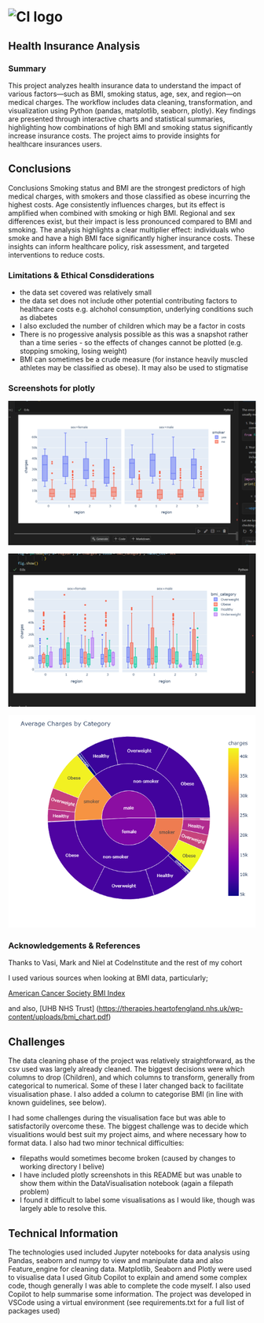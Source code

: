 # ![CI logo](https://codeinstitute.s3.amazonaws.com/fullstack/ci_logo_small.png)

## Health Insurance Analysis

### Summary

This project analyzes health insurance data to understand the impact of various factors—such as BMI, smoking status, age, sex, and region—on medical charges. The workflow includes data cleaning, transformation, and visualization using Python (pandas, matplotlib, seaborn, plotly). Key findings are presented through interactive charts and statistical summaries, highlighting how combinations of high BMI and smoking status significantly increase insurance costs. The project aims to provide insights for healthcare insurances users.


## Conclusions

Conclusions
Smoking status and BMI are the strongest predictors of high medical charges, with smokers and those classified as obese incurring the highest costs.
Age consistently influences charges, but its effect is amplified when combined with smoking or high BMI.
Regional and sex differences exist, but their impact is less pronounced compared to BMI and smoking.
The analysis highlights a clear multiplier effect: individuals who smoke and have a high BMI face significantly higher insurance costs.
These insights can inform healthcare policy, risk assessment, and targeted interventions to reduce costs.


### Limitations & Ethical Consdiderations

* the data set covered was relatively small
* the data set does not include other potential contributing factors to healthcare costs e.g. alchohol consumption, underlying conditions such as diabetes
* I also excluded the number of children which may be a factor in costs
* There is no progessive analysis possible as this was a snapshot rather than a time series - so the effects of changes cannot be plotted (e.g. stopping smoking, losing weight)
* BMI can sometimes be a crude measure (for instance heavily muscled athletes may be classified as obese). It may also be used to stigmatise

### Screenshots for plotly
![Charges by Region and sex showing smoker status](Datasets/Screenshots/plotly1.png)

![Charges by Region and sex showing BMI category](Datasets/Screenshots/plotly2.png)

![sunburst showing factors contributing to health costs](Datasets/Screenshots/sunburst.png)

### Acknowledgements & References

Thanks to Vasi, Mark and Niel at CodeInstitute and the rest of my cohort

I used various sources when looking at BMI data, particularly;

 [American Cancer Society BMI Index](https://www.cancer.org/cancer/risk-prevention/diet-physical-activity/body-weight-and-cancer-risk/body-mass-index-bmi-calculator.html)

 and also,
 [UHB NHS Trust]
(https://therapies.heartofengland.nhs.uk/wp-content/uploads/bmi_chart.pdf)


## Challenges ##

The data cleaning phase of the project was relatively straightforward, as the csv used was largely already cleaned. The biggest decisions were which columns to drop (Children), and which columns to transform, generally from categorical to numerical. Some of these I later changed back to facilitate visualisation phase. I also added a column to categorise BMI (in line with known guidelines, see below).

I had some challenges during the visualisation face but was able to satisfactorily overcome these. The biggest challenge was to decide which visualitions would best suit my project aims, and where necessary how to format data. I also had two minor technical difficulties:

* filepaths would sometimes become broken (caused by changes to working directory I belive)
* I have included plotly screenshots in this README but was unable to show them within the DataVisualisation notebook (again a filepath problem)
* I found it difficult to label some visualisations as I would like, though was largely able to resolve this.

## Technical Information ##

The technologies used included Jupyter notebooks for data analysis using Pandas, seaborn and numpy to view and manipulate data and also Feature_engine for cleaning data.
Matplotlib, Seaborn and Plotly were used to visualise data
I used Gitub Copilot to explain and amend some complex code, though generally I was able to complete the code myself.
I also used Copilot to help summarise some information.
The project was developed in VSCode using a virtual environment (see requirements.txt for a full list of packages used)

